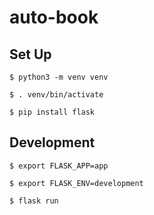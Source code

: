 # auto-book

## Set Up

`$ python3 -m venv venv`

`$ . venv/bin/activate`

`$ pip install flask`

## Development

`$ export FLASK_APP=app`

`$ export FLASK_ENV=development`

`$ flask run`
